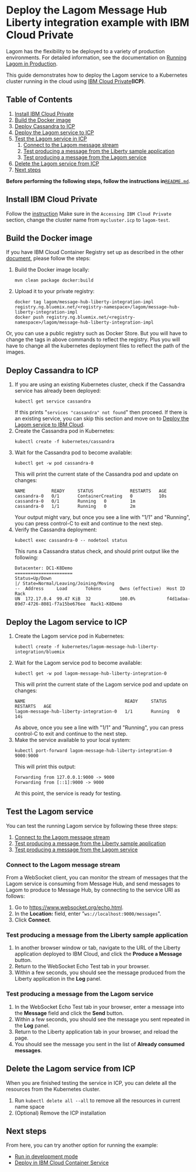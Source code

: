 # Deploy the Lagom Message Hub Liberty integration example with IBM Cloud Private

Lagom has the flexibility to be deployed to a variety of production environments. For detailed information, see the documentation on [Running Lagom in Production](https://www.lagomframework.com/documentation/1.3.x/java/ProductionOverview.html).

This guide demonstrates how to deploy the Lagom service to a Kubernetes cluster running in the cloud using [IBM Cloud Private](https://www.ibm.com/cloud-computing/products/ibm-cloud-private/)**(ICP)**. 

## Table of Contents

1.  [Install IBM Cloud Private](#install-ibm-cloud-private)
2.  [Build the Docker image](#build-the-docker-image)
3.  [Deploy Cassandra to ICP](#deploy-cassandra-to-icp)
4.  [Deploy the Lagom service to ICP](#deploy-the-lagom-service-to-icp)
5.  [Test the Lagom service in ICP](#test-the-lagom-service-in-icp)
    1.  [Connect to the Lagom message stream](#connect-to-the-lagom-message-stream)
    2.  [Test producing a message from the Liberty sample application](#test-producing-a-message-from-the-liberty-sample-application)
    3.  [Test producing a message from the Lagom service](#test-producing-a-message-from-the-lagom-service)
6.  [Delete the Lagom service from ICP](#delete-the-lagom-service-from-icp)
7.  [Next steps](#next-steps)


**Before performing the following steps, follow the instructions in**[`README.md`](../README.md).

## Install IBM Cloud Private

Follow the [instruction](https://github.com/IBM/deploy-ibm-cloud-private)
Make sure in the `Accessing IBM Cloud Private` section, change the cluster name from `mycluster.icp` to `lagom-test`.

## Build the Docker image

If you have IBM Cloud Container Registry set up as described in the other [document](deploy-with-bluemix.md#create-a-container-registry-namespace-in-ibm-cloud), please follow the steps:

1.  Build the Docker image locally:
    ```
    mvn clean package docker:build
    ```
2.  Upload it to your private registry:
    ```
    docker tag lagom/message-hub-liberty-integration-impl registry.ng.bluemix.net/<registry-namespace>/lagom/message-hub-liberty-integration-impl
    docker push registry.ng.bluemix.net/<registry-namespace>/lagom/message-hub-liberty-integration-impl
    ```
Or, you can use a public registry such as Docker Store. But you will have to change the tags in above commands to reflect the registry. Plus you will have to change all the kubernetes deployment files to reflect the path of the images.

## Deploy Cassandra to ICP

1.  If you are using an existing Kubernetes cluster, check if the Cassandra service has already been deployed:
    ```
    kubectl get service cassandra
    ```
    If this prints "`services "cassandra" not found`" then proceed. If there is an existing service, you can skip this section and move on to [Deploy the Lagom service to IBM Cloud](#deploy-the-lagom-service-to-bluemix).
2.  Create the Cassandra pod in Kubernetes:
    ```
    kubectl create -f kubernetes/cassandra
    ```
3.  Wait for the Cassandra pod to become available:
    ```
    kubectl get -w pod cassandra-0
    ```
    This will print the current state of the Cassandra pod and update on changes:
    ```
    NAME          READY     STATUS              RESTARTS   AGE
    cassandra-0   0/1       ContainerCreating   0          10s
    cassandra-0   0/1       Running   0         1m
    cassandra-0   1/1       Running   0         2m
    ```
    Your output might vary, but once you see a line with "1/1" and "Running", you can press control-C to exit and continue to the next step.
4.  Verify the Cassandra deployment:
    ```
    kubectl exec cassandra-0 -- nodetool status
    ```
    This runs a Cassandra status check, and should print output like the following:
    ```
    Datacenter: DC1-K8Demo
    ======================
    Status=Up/Down
    |/ State=Normal/Leaving/Joining/Moving
    --  Address     Load       Tokens       Owns (effective)  Host ID                               Rack
    UN  172.17.0.4  99.47 KiB  32           100.0%            f4d1adaa-89d7-4726-8081-f7a15be676ee  Rack1-K8Demo
    ```

## Deploy the Lagom service to ICP

1.  Create the Lagom service pod in Kubernetes:
    ```
    kubectl create -f kubernetes/lagom-message-hub-liberty-integration/bluemix
    ```
2.  Wait for the Lagom service pod to become available:
    ```
    kubectl get -w pod lagom-message-hub-liberty-integration-0
    ```
    This will print the current state of the Lagom service pod and update on changes:
    ```
    NAME                                      READY     STATUS    RESTARTS   AGE
    lagom-message-hub-liberty-integration-0   1/1       Running   0          14s
    ```
    As above, once you see a line with "1/1" and "Running", you can press control-C to exit and continue to the next step.
3.  Make the service available to your local system:
    ```
    kubectl port-forward lagom-message-hub-liberty-integration-0 9000:9000
    ```
    This will print this output:
    ```
    Forwarding from 127.0.0.1:9000 -> 9000
    Forwarding from [::1]:9000 -> 9000
    ```
    At this point, the service is ready for testing.

## Test the Lagom service

You can test the running Lagom service by following these three steps:

1.  [Connect to the Lagom message stream](#connect-to-the-lagom-message-stream)
2.  [Test producing a message from the Liberty sample application](#test-producing-a-message-from-the-liberty-sample-application)
3.  [Test producing a message from the Lagom service](#test-producing-a-message-from-the-lagom-service)

### Connect to the Lagom message stream

From a WebSocket client, you can monitor the stream of messages that the Lagom service is consuming from Message Hub, and send messages to Lagom to produce to Message Hub, by connecting to the service URI as follows:

1.  Go to https://www.websocket.org/echo.html.
2.  In the **Location:** field, enter "`ws://localhost:9000/messages`".
3.  Click **Connect**.

### Test producing a message from the Liberty sample application

1.  In another browser window or tab, navigate to the URL of the Liberty application deployed to IBM Cloud, and click the **Produce a Message** button.
2.  Return to the WebSocket Echo Test tab in your browser.
3.  Within a few seconds, you should see the message produced from the Liberty application in the **Log** panel.

### Test producing a message from the Lagom service

1.  In the WebSocket Echo Test tab in your browser, enter a message into the **Message** field and click the **Send** button.
2.  Within a few seconds, you should see the message you sent repeated in the **Log** panel.
3.  Return to the Liberty application tab in your browser, and reload the page.
4.  You should see the message you sent in the list of **Already consumed messages**.

## Delete the Lagom service from ICP

When you are finished testing the service in ICP, you can delete all the resources from the Kubernetes cluster.

1.  Run `kubectl delete all --all` to remove all the resources in current name space
2.  (Optional) Remove the ICP installation

## Next steps

From here, you can try another option for running the example:

- [Run in development mode](run-in-development-mode.md)
- [Deploy in IBM Cloud Container Service](deploy-with-bluemix.md)

